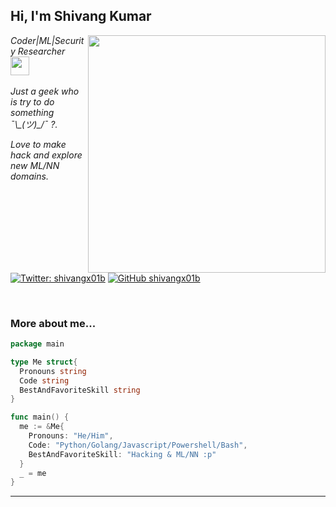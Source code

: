 <h2> Hi, I'm Shivang Kumar</h2>
<img align='right' src="https://github-readme-stats.vercel.app/api?username=shivangx01b&show_icons=true&theme=cobalt" width="380">
<p><em>Coder|ML|Security Researcher  <br><img src="https://media.giphy.com/media/Ll22OhMLAlVDb8UQWe/giphy.gif" width="30"><br><br>
 Just a geek who is try to do something  ¯\_(ツ)_/¯ ?.

Love to make hack and explore new ML/NN domains.
</em></p>

[![Twitter: shivangx01b](https://img.shields.io/twitter/follow/shivangx01b?style=flat-square)](https://twitter.com/shivangx01b)
[![GitHub shivangx01b](https://img.shields.io/github/followers/shivangx01b?label=follow%20github&style=flat-square)](https://github.com/shivangx01b)

<br>

### More about me...

```go
package main

type Me struct{
  Pronouns string
  Code string
  BestAndFavoriteSkill string
}

func main() {
  me := &Me{
    Pronouns: "He/Him",
    Code: "Python/Golang/Javascript/Powershell/Bash",
    BestAndFavoriteSkill: "Hacking & ML/NN :p"
  }
  _ = me
}
```
---

